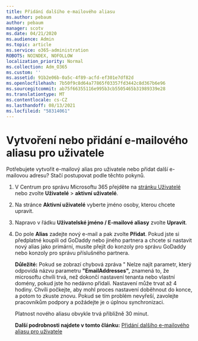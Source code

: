 ```yaml
---
title: Přidání dalšího e-mailového aliasu
ms.author: pebaum
author: pebaum
manager: scotv
ms.date: 04/21/2020
ms.audience: Admin
ms.topic: article
ms.service: o365-administration
ROBOTS: NOINDEX, NOFOLLOW
localization_priority: Normal
ms.collection: Adm_O365
ms.custom: ''
ms.assetid: 91b2e06b-0a5c-4f89-acfd-ef301e7df82d
ms.openlocfilehash: 7b50f9c8d64a77865f03357fd3442c8d367b6e96
ms.sourcegitcommit: ab75f66355116e995b3cb5505465b31989339e28
ms.translationtype: MT
ms.contentlocale: cs-CZ
ms.lasthandoff: 08/13/2021
ms.locfileid: "58314061"
---
```

# <a name="create-or-add-an-email-alias-for-a-user"></a>Vytvoření nebo přidání e-mailového aliasu pro uživatele

Potřebujete vytvořit e-mailový alias pro uživatele nebo přidat další e-mailovou adresu? Stačí postupovat podle těchto pokynů.
  
1. V Centrum pro správu Microsoftu 365 přejděte na [stránku Uživatelé](https://go.microsoft.com/fwlink/p/?linkid=834822) nebo zvolte **Uživatelé**  >  **aktivní uživatelé**.
    
2. Na stránce **Aktivní uživatelé** vyberte jméno osoby, kterou chcete upravit. 
    
3. Napravo v řádku **Uživatelské jméno / E-mailové aliasy** zvolte **Upravit**.
    
4. Do pole **Alias** zadejte nový e-mail a pak zvolte **Přidat**. Pokud jste si předplatné koupili od GoDaddy nebo jiného partnera a chcete si nastavit nový alias jako primární, musíte přejít do konzoly pro správu GoDaddy nebo konzoly pro správu příslušného partnera. 
    
    **Důležité:** Pokud se zobrazí chybová zpráva " Nelze najít parametr, který odpovídá názvu parametru **"EmailAddresses",** znamená to, že microsoftu chvíli trvá, než dokončí nastavení tenanta nebo vlastní domény, pokud jste ho nedávno přidali. Nastavení může trvat až 4 hodiny. Chvíli počkejte, aby mohl proces nastavení doběhnout do konce, a potom to zkuste znovu. Pokud se tím problém nevyřeší, zavolejte pracovníkům podpory a požádejte je o úplnou synchronizaci.
    
    Platnost nového aliasu obvykle trvá přibližně 30 minut.
    
    **Další podrobnosti najdete v tomto článku:** [Přidání dalšího e-mailového aliasu pro uživatele](https://docs.microsoft.com/microsoft-365/admin/email/add-another-email-alias-for-a-user)
    

